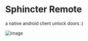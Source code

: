 Sphincter Remote
================

a native android client unlock doors :)

![image](http://files.michiwend.com/sphincter_remote_screenshot.png)
